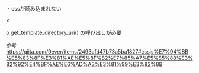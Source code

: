 ・cssが読み込まれない

x
<link rel="stylesheet" href="style.css">

o get_template_directory_uri() の呼び出しが必要
<link rel="stylesheet" href="<?= get_template_directory_uri(); ?>/style.css">

参考
https://qiita.com/9ever/items/2493afd47b73a5ba1827#cssjs%E7%94%BB%E5%83%8F%E3%81%AE%E5%8F%82%E7%85%A7%E5%85%88%E3%82%92%E4%BF%AE%E6%AD%A3%E3%81%99%E3%82%8B